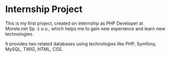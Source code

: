 # Internship Project

This is my first project, created on internship as PHP Developer at Morele.net Sp. z o.o., which helps me to gain new experience and learn new technologies.

It provides two related databases using technologies like PHP, Symfony, MySQL, TWIG, HTML, CSS.
